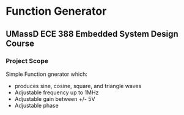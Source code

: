 # Function Generator
## UMassD ECE 388 Embedded System Design Course 

### Project Scope
Simple Function gnerator which: 
* produces sine, cosine, square, and triangle waves
* Adjustable frequency up to 1MHz
* Adjustable gain between +/- 5V
* Adjustable phase

